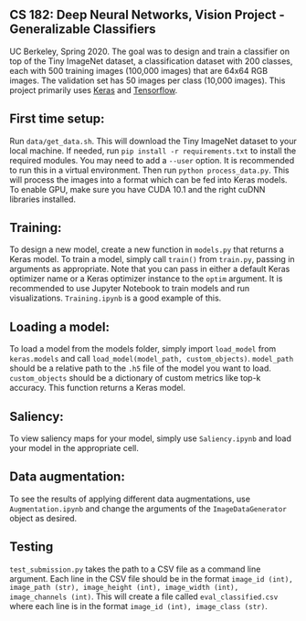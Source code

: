 ## CS 182: Deep Neural Networks, Vision Project - Generalizable Classifiers

UC Berkeley, Spring 2020. The goal was to design and train a classifier on top of the Tiny ImageNet dataset, a classification dataset with 200 classes, each with 500 training images (100,000 images) that are 64x64 RGB images. The validation set has 50 images per class (10,000 images). This project primarily uses [Keras](https://keras.io/) and [Tensorflow](https://www.tensorflow.org/).

## First time setup:

Run `data/get_data.sh`. This will download the Tiny ImageNet dataset to your local machine. If needed, run ```pip install -r requirements.txt``` to install the required modules. You may need to add a `--user` option. It is recommended to run this in a virtual environment. Then run `python process_data.py`. This will process the images into a format which can be fed into Keras models. To enable GPU, make sure you have CUDA 10.1 and the right cuDNN libraries installed.

## Training:

To design a new model, create a new function in `models.py` that returns a Keras model. To train a model, simply call `train()` from `train.py`, passing in arguments as appropriate. Note that you can pass in either a default Keras optimizer name or a Keras optimizer instance to the `optim` argument. It is recommended to use Jupyter Notebook to train models and run visualizations. `Training.ipynb` is a good example of this.

## Loading a model:

To load a model from the models folder, simply import `load_model` from `keras.models` and call `load_model(model_path, custom_objects)`. `model_path` should be a relative path to the `.h5` file of the model you want to load. `custom_objects` should be a dictionary of custom metrics like top-k accuracy. This function returns a Keras model.

## Saliency:

To view saliency maps for your model, simply use `Saliency.ipynb` and load your model in the appropriate cell.

## Data augmentation:

To see the results of applying different data augmentations, use `Augmentation.ipynb` and change the arguments of the `ImageDataGenerator` object as desired.

## Testing

`test_submission.py` takes the path to a CSV file as a command line argument. Each line in the CSV file should be in the format `image_id (int), image_path (str), image_height (int), image_width (int), image_channels (int)`. This will create a file called `eval_classified.csv` where each line is in the format `image_id (int), image_class (str)`.
